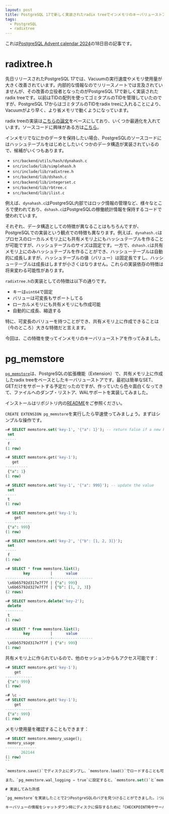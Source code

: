 ```yaml
---
layout: post
title: PostgreSQL 17で新しく実装されたradix treeでインメモリのキーバリューストア作ってみた
tags:
  - PostgreSQL
  - radixtree
---
```


これは[PostgreSQL Advent calendar 2024](https://qiita.com/advent-calendar/2024/postgresql)の18日目の記事です。

# radixtree.h

先日リリースされたPostgreSQL 17では、Vacuumの実行速度やメモリ使用量が大きく改善されています。内部的な情報なのでリリースノートでは言及されていませんが、その改善の立役者となったのがPostgreSQL 17で新しく実装されたradix treeです。以前はTIDの配列を使ってゴミタプルのTIDを管理していたのですが、PostgreSQL 17からはゴミタプルのTIDをradix treeに入れることにより、Vacuumがより早く、より省メモリで動くようになっています。

radix treeの実装は[こちらの論文](https://db.in.tum.de/~leis/papers/ART.pdf)をベースにしており、いくつか最適化を入れています。ソースコードに興味がある方は[こちら]()。

インメモリでなにかのデータを保持したい場合、PostgreSQLのソースコードにはハッシュテーブルをはじめとしたいくつかのデータ構造が実装されているので、候補がいくつもあります。

- `src/backend/utils/hash/dynahash.c`
- `src/include/lib/simplehash.h`
- `src/include/lib/radixtree.h`
- `src/backend/lib/dshash.c`
- `src/backend/lib/integerset.c`
- `src/backend/lib/rbtree.c`
- `src/backend/lib/ilist.c`

例えば、`dynahash.c`はPostgreSQL内部ではロック情報の管理など、様々なところで使われており、`dshash.c`はPostgreSQLの稼働統計情報を保持するコードで使われています。

それぞれ、データ構造としての特徴が異なることはもちろんですが、PostgreSQLでの実装という観点での特徴も異なります。例えば、`dynahash.c`はプロセスのローカルメモリ上にも共有メモリ上にもハッシュテーブルを作ることが可能ですが、ハッシュテーブルのサイズは固定です。一方で、`dshash.c`は共有メモリ上にのみハッシュテーブルを作ることができ、ハッシューテーブルは自動的に成長しますが、ハッシュテーブルの値（バリュー）は固定長ですし、ハッシューテーブルは成長はしますが小さくはなりません。これらの実装依存の特徴は将来変わる可能性があります。

`radixtree.h`の実装としての特徴は以下の通りです。

- キーは`uint64`で固定
- バリューは可変長もサポートしてる
- ローカルメモリにも共有メモリにも作成可能
- 自動的に成長、縮退する

特に、可変長のバリューを持つことができ、共有メモリ上に作成できることは（今のところ）大きな特徴だと言えます。

今回は、この特徴を使ってインメモリのキーバリューストアを作ってみました。

# pg_memstore

[`pg_memstore`](https://github.com/MasahikoSawada/pg_memstore)は、PostgreSQLの拡張機能（Extension）で、共有メモリ上に作成したradix treeをベースとしたキーバリューストアです。最初は簡単なSET、GETだけをサポートする予定だったのですが、作っていたら色々面白くなってきて、ファイルへのダンプ・リストア、WALサポートを実装してみました。

インストールはリポジトリ内の[README](https://github.com/MasahikoSawada/pg_memstore)をご参照ください。

`CREATE EXTENSION pg_memstore`を実行したら早速使ってみましょう。まずはシンプルな操作です。

```sql
=# SELECT memstore.set('key-1', '{"a": 1}'); -- return false if a new key
 set
-----
 f
(1 row)

=# SELECT memstore.get('key-1');
   get
----------
 {"a": 1}
(1 row)

=# SELECT memstore.set('key-1', '{"a": 999}'); -- update the value
 set
-----
 t
(1 row)

=# SELECT memstore.get('key-1');
    get
------------
 {"a": 999}
(1 row)

=# SELECT memstore.set('key-2', '{"b": [1, 2, 3]}');
 set
-----
 f
(1 row)

=# SELECT * from memstore.list();
        key         |      value
--------------------+------------------
 \x6b65792d317e7f7f | {"a": 999}
 \x6b65792d327e7f7f | {"b": [1, 2, 3]}
(2 rows)

=# SELECT memstore.delete('key-2');
 delete
--------
 t
(1 row)

=# SELECT * from memstore.list();
        key         |      value
--------------------+------------------
 \x6b65792d317e7f7f | {"a": 999}
(1 row)
```

共有メモリ上に作られているので、他のセッションからもアクセス可能です：

```sql
=# SELECT memstore.get('key-1');
    get
------------
 {"a": 999}
(1 row)

=# \c -
=# SELECT memstore.get('key-1');
    get
------------
 {"a": 999}
(1 row)
```

メモリ使用量を確認することもできます：

```sql
=# SELECT memstore.memory_usage();
 memory_usage
--------------
       262144
(1 row)
``

`memstore.save()`でディスク上にダンプし、`memstore.load()`でロードすることも可能です。

また、`pg_memstore.wal_logging = true`に設定すると、`memstore.set()`と`memstore.delete()`の情報がWALに書かれるので、レプリケーションのスタンバイサーバでも同じデータを持つことができます。

# 実装してみた所感

`pg_memstore`を実装したことで2つPostgreSQLのバグを見つけることができました。1つは[修正済み](https://git.postgresql.org/gitweb/?p=postgresql.git;a=commit;h=724890ffb75c703afc1e0287f5a66b94c2998799)ですが、もう一つは[議論中](https://www.postgresql.org/message-id/CAD21AoBB2U47V%3DF%2BwQRB1bERov_of5%3DBOZGaybjaV8FLQyqG3Q%40mail.gmail.com)です。READMEにも書いてありますが、PostgreSQL本体でこのバグが治るまで、`memstore.list()`と`memstore.save()`は使えません。

キーバリューの情報をシャットダウン時にディスクに保存するために「CHECKPOINT時やサーバシャットダウン時に、DSA上に作成したデータをファイルに書く」みたいな挙動をやりたかったのですが、現在のPostgreSQLではできなさそうです。最初に検討したのは、「シャットダウン時にradix treeに入っているデータを一つずつファイルに書く」ですが、これはpostmasterがやる必要があります。しかし、現在postmasterがDSA上のデータを触ることはできないようです（正確にはその内部で使っているDSMにアクセスできない）。次に、checkpointerがCHECKPOINT時にそれをやる方法を考えたのですが、現在CHECKPOINT時にhook等でコードを入れ込むことはできません、この辺りは将来改善できるかもなと思いました。





